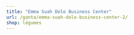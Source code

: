 ```yaml
---
title: "Emma Suah Dolo Business Center"
url: /ganta/emma-suah-dolo-business-center-2/
shop: légumes
---
```

